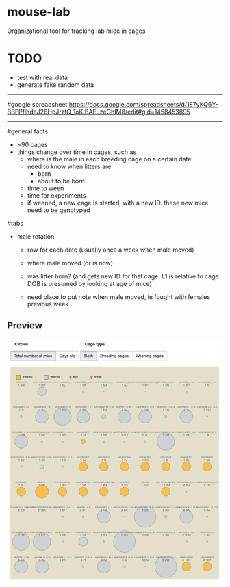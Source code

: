 # mouse-lab
Organizational tool for tracking lab mice in cages

# TODO
- test with real data
- generate fake random data

---

#google spreadsheet
https://docs.google.com/spreadsheets/d/1E7yKQ6Y-BBFPflhdeJ28HpJrztQ_1oKIBAEJzeGhIM8/edit#gid=1458453895

---

#general facts

- ~90 cages
- things change over time in cages, such as
	- where is the male in each breeding cage on a certain date
	- need to know when litters are
		- born
		- about to be born
	- time to ween
	- time for experiments
	- if weened, a new cage is started, with a new ID. these new mice need to be genotyped

#tabs

- male rotation
	- row for each date (usually once a week when male moved)
	- where male moved (or is now)
	- was litter born? (and gets new ID for that cage. L1 is relative to cage. DOB is presumed by looking at age of mice)

	- need place to put note when male moved, ie fought with females previous week



## Preview

<img src="./preview.png"/>